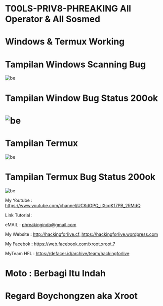 # T00LS-PRIV8-PHREAKING All Operator & All Sosmed

# Windows & Termux Working

# Tampilan Windows Scanning Bug
![be](https://raw.githubusercontent.com/boychongzen18/Tools-PRIV8-Phreaking-/master/win.png)
# Tampilan Window Bug Status 200ok
![be](https://raw.githubusercontent.com/boychongzen18/Tools-PRIV8-Phreaking-/master/win1.png)
===============================================================================
# Tampilan Termux
![be](https://raw.githubusercontent.com/boychongzen18/BugStatus/master/termux.jpg)
# Tampilan Termux Bug Status 200ok
![be](https://raw.githubusercontent.com/boychongzen18/BugStatus/master/termux1.jpg)


My Youtube    : https://www.youtube.com/channel/UCKdOPQ_iIXcqK17PB_2RMdQ

Link Tutorial : 

eMAIL         : phreakingindo@gmail.com 

My Website    : http://hackingforlive.cf,,https://hackingforlive.wordpress.com

My Facebok    : https://web.facebook.com/xroot.xroot.7

MyTeam HFL    : https://defacer.id/archive/team/hackingforlive

# Moto : Berbagi Itu Indah

# Regard Boychongzen aka Xroot
